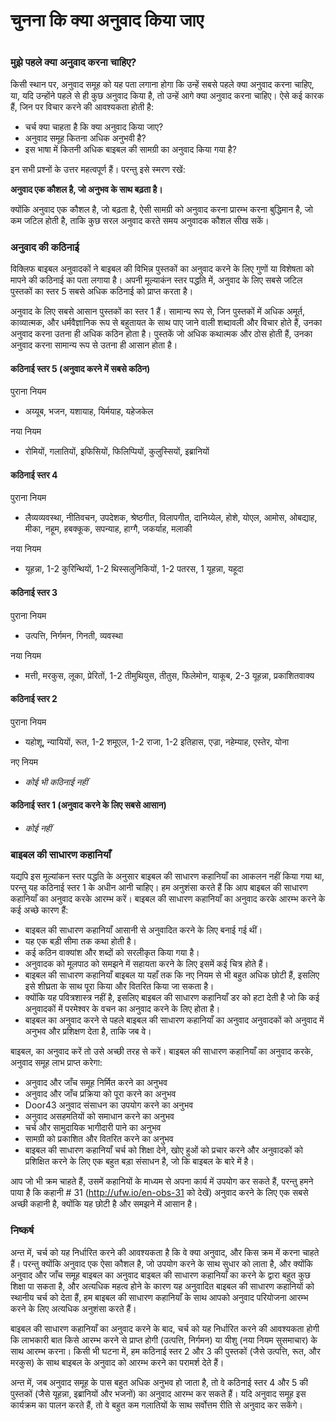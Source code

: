 # चुनना कि क्या अनुवाद किया जाए

 #

### मुझे पहले क्या अनुवाद करना चाहिए?

किसी स्थान पर, अनुवाद समूह को यह पता लगाना होगा कि उन्हें सबसे पहले क्या अनुवाद करना चाहिए, या, यदि उन्होंने पहले से ही कुछ अनुवाद किया है, तो उन्हें आगे क्या अनुवाद करना चाहिए। ऐसे कई कारक हैं, जिन पर विचार करने की आवश्यकता होती है:

* चर्च क्या चाहता है कि क्या अनुवाद किया जाए?
* अनुवाद समूह कितना अधिक अनुभवी है?
* इस भाषा में कितनी अधिक बाइबल की सामग्री का अनुवाद किया गया है?

इन सभी प्रश्नों के उत्तर महत्वपूर्ण हैं। परन्तु इसे स्मरण रखें:

**अनुवाद एक कौशल है, जो अनुभव के साथ बढ़ता है।**

क्योंकि अनुवाद एक कौशल है, जो बढ़ता है, ऐसी सामग्री को अनुवाद करना प्रारम्भ करना बुद्धिमान है, जो कम जटिल होती है, ताकि कुछ सरल अनुवाद करते समय अनुवादक कौशल सीख सकें।

### अनुवाद की कठिनाई

विक्लिफ बाइबल अनुवादकों ने बाइबल की विभिन्न पुस्तकों का अनुवाद करने के लिए गुणों या विशेषता को मापने की कठिनाई का पता लगाया है। अपनी मूल्याकंन स्तर पद्धति में, अनुवाद के लिए सबसे जटिल पुस्तकों का स्तर 5 सबसे अधिक कठिनाई को प्राप्त करता है।

अनुवाद के लिए सबसे आसान पुस्तकों का स्तर 1 हैं। सामान्य रूप से, जिन पुस्तकों में अधिक अमूर्त, काव्यात्मक, और धर्मवैज्ञानिक रूप से बहुतायत के साथ पाए जाने वाली शब्दावली और विचार होते हैं, उनका अनुवाद करना उतना ही अधिक कठिन होता है। पुस्तकें जो अधिक कथात्मक और ठोस होती हैं, उनका अनुवाद करना सामान्य रूप से उतना ही आसान होता है।

#### कठिनाई स्तर 5 (अनुवाद करने में सबसे कठिन)

पुराना नियम

* अय्यूब, भजन, यशायाह, यिर्मयाह, यहेजकेल

नया नियम

* रोमियों, गलातियों, इफिसियों, फिलिप्पियों, कुलुस्सियों, इब्रानियों

#### कठिनाई स्तर 4

पुराना नियम

* लैव्यव्यवस्था, नीतिवचन, उपदेशक, श्रेष्ठगीत, विलापगीत, दानिय्येल, होशे, योएल, आमोस, ओबद्याह, मीका, नहूम, हबक्कूक, सपन्याह, हाग्गै, जकर्याह, मलाकी

नया नियम

* यूहन्ना, 1-2 कुरिन्थियों, 1-2 थिस्सलुनिकियों, 1-2 पतरस, 1 यूहन्ना, यहूदा

#### कठिनाई स्तर 3

पुराना नियम

* उत्पत्ति, निर्गमन, गिनती, व्यवस्था

नया नियम

* मत्ती, मरकुस, लूका, प्रेरितों, 1-2 तीमुथियुस, तीतुस, फिलेमोन, याकूब, 2-3 यूहन्ना, प्रकाशितवाक्य

#### कठिनाई स्तर 2

पुराना नियम

* यहोशू, न्यायियों, रूत, 1-2 शमूएल, 1-2 राजा, 1-2 इतिहास, एज्रा, नहेम्याह, एस्तेर, योना

नए नियम

* *कोई भी कठिनाई नहीं*

#### कठिनाई स्तर 1 (अनुवाद करने के लिए सबसे आसान)

* *कोई नहीं*

### बाइबल की साधारण कहानियाँ

यद्यपि इस मूल्यांकन स्तर पद्धति के अनुसार बाइबल की साधारण कहानियाँ का आकलन नहीं किया गया था, परन्तु यह कठिनाई स्तर 1 के अधीन आनी चाहिए। हम अनुशंसा करते हैं कि आप बाइबल की साधारण कहानियाँ का अनुवाद करके आरम्भ करें। बाइबल की साधारण कहानियाँ का अनुवाद करके आरम्भ करने के कई अच्छे कारण हैं:

* बाइबल की साधारण कहानियाँ आसानी से अनुवादित करने के लिए बनाई गई थीं।
* यह एक बड़ी सीमा तक कथा होती है।
* कई कठिन वाक्यांश और शब्दों को सरलीकृत किया गया है।
* अनुवादक को मूलपाठ को समझने में सहायता करने के लिए इसमें कई चित्र होते हैं।
* बाइबल की साधारण कहानियाँ बाइबल या यहाँ तक ​​कि नए नियम से भी बहुत अधिक छोटी हैं, इसलिए इसे शीघ्रता के साथ पूरा किया और वितरित किया जा सकता है।
* क्योंकि यह पवित्रशास्त्र नहीं है, इसलिए बाइबल की साधारण कहानियाँ डर को हटा देती है जो कि कई अनुवादकों में परमेश्वर के वचन का अनुवाद करने के लिए होता है।
* बाइबल का अनुवाद करने से पहले बाइबल की साधारण कहानियाँ का अनुवाद अनुवादकों को अनुवाद में अनुभव और प्रशिक्षण देता है, ताकि जब वे।

बाइबल, का अनुवाद करें तो उसे अच्छी तरह से करें। बाइबल की साधारण कहानियाँ का अनुवाद करके, अनुवाद समूह लाभ प्राप्त करेगा:

* अनुवाद और जाँच समूह निर्मित करने का अनुभव
* अनुवाद और जाँच प्रक्रिया को पूरा करने का अनुभव
* Door43 अनुवाद संसाधन का उपयोग करने का अनुभव
* अनुवाद असहमतियों को समाधान करने का अनुभव
* चर्च और सामुदायिक भागीदारी पाने का अनुभव
* सामग्री को प्रकाशित और वितरित करने का अनुभव
* बाइबल की साधारण कहानियाँ चर्च को शिक्षा देने, खोए हुओं को प्रचार करने और अनुवादकों को प्रशिक्षित करने के लिए एक बहुत बड़ा संसाधन है, जो कि बाइबल के बारे में है।

आप जो भी क्रम चाहते हैं, उसमें कहानियों के माध्यम से अपना कार्य में उपयोग कर सकते हैं, परन्तु हमने पाया है कि कहानी # 31 (http://ufw.io/en-obs-31 को देखें) अनुवाद करने के लिए एक सबसे अच्छी कहानी है, क्योंकि यह छोटी है और समझने में आसान है।

### निष्कर्ष

अन्त में, चर्च को यह निर्धारित करने की आवश्यकता है कि वे क्या अनुवाद, और किस क्रम में करना चाहते हैं। परन्तु क्योंकि अनुवाद एक ऐसा कौशल है, जो उपयोग करने के साथ सुधार को लाता है, और क्योंकि अनुवाद और जाँच समूह बाइबल का अनुवाद बाइबल की साधारण कहानियाँ का करने के द्वारा बहुत कुछ शिक्षा पा सकता है, और अत्यधिक महत्व होने के कारण यह अनुवादित बाइबल की साधारण कहानियों को स्थानीय चर्च को देता हैं, हम बाइबल की साधारण कहानियाँ के साथ आपको अनुवाद परियोजना आरम्भ करने के लिए अत्यधिक अनुशंसा करते हैं।

बाइबल की साधारण कहानियाँ का अनुवाद करने के बाद, चर्च को यह निर्धारित करने की आवश्यकता होगी कि लाभकारी बात किसे आरम्भ करने से  प्राप्त होगी (उत्पत्ति, निर्गमन) या यीशु (नया नियम सुसमाचार) के साथ आरम्भ करना। किसी भी घटना में, हम कठिनाई स्तर 2 और 3 की पुस्तकों (जैसे उत्पत्ति, रूत, और मरकुस) के साथ बाइबल के अनुवाद को आरम्भ करने का परामर्श देते हैं।

अन्त में, जब अनुवाद समूह के पास बहुत अधिक अनुभव हो जाता है, तो वे कठिनाई स्तर 4 और 5 की पुस्तकों (जैसे यूहन्ना, इब्रानियों और भजनों) का अनुवाद आरम्भ कर सकते हैं। यदि अनुवाद समूह इस कार्यक्रम का पालन करते हैं, तो वे बहुत कम गलातियों के साथ सर्वोत्तम रीति से अनुवाद कर सकेंगे।
